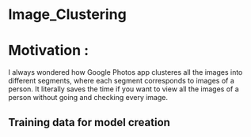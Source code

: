 # Image_Clustering
# Motivation :
I always wondered how Google Photos app clusteres all the images into different segments, where each segment corresponds to images of a person. It literally saves the time if you want to view all the images of a person without going and checking every image.

## Training data for model creation
